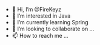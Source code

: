 - 👋 Hi, I’m @FireKeyz
- 👀 I’m interested in Java
- 🌱 I’m currently learning Spring
- 💞️ I’m looking to collaborate on ...
- 📫 How to reach me ...

<!---
FireKeyz/FireKeyz is a ✨ special ✨ repository because its `README.md` (this file) appears on your GitHub profile.
You can click the Preview link to take a look at your changes.
--->
